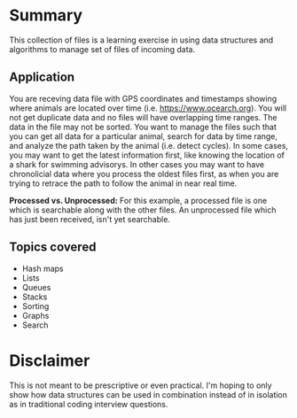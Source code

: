 # Summary

This collection of files is a learning exercise in using data structures and algorithms to manage set of files of incoming data.

## Application
You are receving data file with GPS coordinates and timestamps showing where animals are located over time (i.e. https://www.ocearch.org). You will not get duplicate data and no files will have overlapping time ranges. The data in the file may not be sorted. You want to manage the files such that you can get all data for a particular animal, search for data by time range, and analyze the path taken by the animal (i.e. detect cycles). In some cases, you may want to get the latest information first, like knowing the location of a shark for swimming advisorys. In other cases you may want to have chronolicial data where you process the oldest files first, as when you are trying to retrace the path to follow the animal in near real time.

**Processed vs. Unprocessed:** For this example, a processed file is one which is searchable along with the other files. An unprocessed file which has just been received, isn't yet searchable.

## Topics covered
* Hash maps
* Lists
* Queues
* Stacks
* Sorting
* Graphs
* Search

# Disclaimer
This is not meant to be prescriptive or even practical. I'm hoping to only show how data structures can be used in combination instead of in isolation as in traditional coding interview questions.
